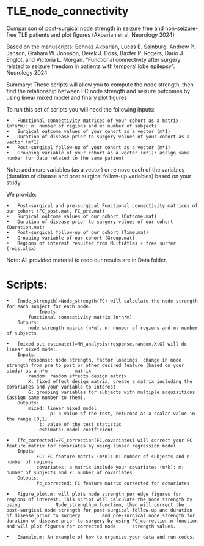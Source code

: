 # TLE_node_connectivity
Comparison of post-surgical node strength in seizure free and non-seizure-free TLE patients and plot figures (Akbarian et al,  Neurology 2024)

Based on the manuscripts:
Behnaz Akbarian, Lucas E. Sainburg, Andrew P. Janson, Graham W. Johnson, Derek J. Doss, Baxter P. Rogers, Dario J. Englot, and Victoria L. Morgan. “Functional connectivity after surgery related to seizure freedom in patients with temporal lobe epilepsy”. Neurology 2024.

Summary:
These scripts will allow you to compute the node strength, then find the relationship between FC node strength and seizure outcomes by using linear mixed model and finally plot figures

To run this set of scripts you will need the following inputs:    

	•	Functional connectivity matrices of your cohort as a matrix (n*n*m): n: number of regions and m: number of subjects
	•	Surgical outcome values of your cohort as a vector (m*1)
	•	Duration of disease prior to surgery values of your cohort as a vector (m*1)
	•	Post-surgical follow-up of your cohort as a vector (m*1)
	•	Grouping variable of your cohort as a vector (m*1): assign same number for data related to the same patient

Note:  add more variables (as a vector) or remove each of the variables (duration of disease and post surgical follow-up variables) based on your study.

 We provide:   
 
 	•	Post-surgical and pre-surgical Functional connectivity matrices of our cohort (FC_post.mat, FC_pre.mat)
	•	Surgical outcome values of our cohort (Outcome.mat)
	•	Duration of disease prior to surgery values of our cohort (Duration.mat)
	•	Post-surgical follow-up of our cohort (Time.mat)
	•	Grouping variable of our cohort (Group.mat)
	•	Regions of interest resulted from MultiAtlas + free surfer (rois.xlsx)

Note:  All provided material to redo our results are in Data folder. 

# Scripts:  

	•	[node_strength]=Node_strength(FC) will calculate the node strength for each subject for each node.
               	Inputs:
			functional connectivity matrix (n*n*m) 	
		Outputs:
  			node strength matrix (n*m), n: number of regions and m: number of subjects

	•	[mixed,p,t,estimatet]=MM_analysis(response,random,X,G) will do linear mixed model. 
		Inputs: 
			response: node strength, factor loadings, change in node strength from pre to post or other desired feature (based on your study) as a n*m 			matrix
			random: random effects design matrix
			X: fixed effect design matrix, create a matrix including the covariates and your variable to interest
			G: grouping variables for subjects with multiple acquisitions (assign same number to them).
		Outputs:
			mixed: linear mixed model  
               		p: p-value of the test, returned as a scalar value in the range [0,1]  
        		t: value of the test statistic  
        		estimate: model coefficient  

	•	[fc_corrected]=FC_correction(FC,covariates) will correct your FC feature matrix for covariates by using linear regression model
		Inputs: 
		       FC: FC feature matrix (m*n): m: number of subjects and n: number of regions 
		       covariates: a matrix include your covariates (m*k): m: number of subjects and k: number of covariates 
		Outputs:
		       fc_corrected: FC feature matrix corrected for covariates 

	•	Figure_plot.m: will plots node strength per edge figures for regions of interest. This script will calculate the node strength by using 			Node_strength.m function, then will correct the post-surgical node strength for post-surgical follow-up and duration of disease prior to surgery 		and pre-surgical node strength for duration of disease prior to surgery by using FC_correction.m function and will plot figures for corrected node 		strength values. 

	•	Example.m: An example of how to organize your data and run codes. 

